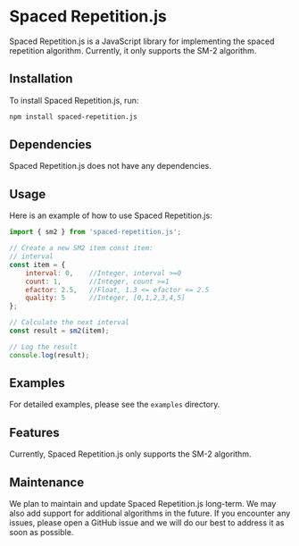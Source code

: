# Spaced Repetition.js

Spaced Repetition.js is a JavaScript library for implementing the spaced repetition algorithm. Currently, it only supports the SM-2 algorithm.

## Installation

To install Spaced Repetition.js, run:
```bash
npm install spaced-repetition.js
```

## Dependencies

Spaced Repetition.js does not have any dependencies.

## Usage

Here is an example of how to use Spaced Repetition.js:
```javascript
import { sm2 } from 'spaced-repetition.js';

// Create a new SM2 item const item: 
// interval
const item = { 
    interval: 0,    //Integer, interval >=0
    count: 1,       //Integer, count >=1
    efactor: 2.5,   //Float, 1.3 <= efactor <= 2.5
    quality: 5      //Integer, [0,1,2,3,4,5]
};

// Calculate the next interval 
const result = sm2(item);

// Log the result 
console.log(result);
```

## Examples

For detailed examples, please see the `examples` directory.

## Features

Currently, Spaced Repetition.js only supports the SM-2 algorithm.

## Maintenance

We plan to maintain and update Spaced Repetition.js long-term. We may also add support for additional algorithms in the future. If you encounter any issues, please open a GitHub issue and we will do our best to address it as soon as possible.
